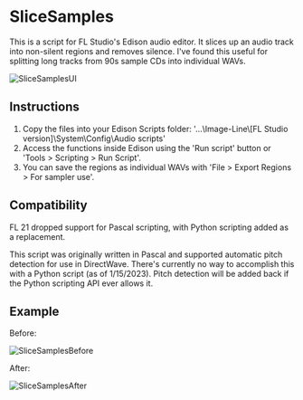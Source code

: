 # SliceSamples
This is a script for FL Studio's Edison audio editor. It slices up an audio track into non-silent regions and removes silence. I've found this useful for splitting long tracks from 90s sample CDs into individual WAVs.

![SliceSamplesUI](https://user-images.githubusercontent.com/9618980/212553946-9d82d82c-7d14-478c-bfc0-e5af85121a37.PNG)

## Instructions
1. Copy the files into your Edison Scripts folder: '...\Image-Line\\\[FL Studio version]\System\Config\Audio scripts'
2. Access the functions inside Edison using the 'Run script' button or 'Tools > Scripting > Run Script'.
3. You can save the regions as individual WAVs with 'File > Export Regions > For sampler use'.

## Compatibility
FL 21 dropped support for Pascal scripting, with Python scripting added as a replacement.

This script was originally written in Pascal and supported automatic pitch detection for use in DirectWave. There's currently no way to accomplish this with a Python script (as of 1/15/2023). Pitch detection will be added back if the Python scripting API ever allows it.

## Example

Before:

![SliceSamplesBefore](https://user-images.githubusercontent.com/9618980/212562785-0d56689f-f9db-4420-917f-b295feb97f6a.PNG)

After:

![SliceSamplesAfter](https://user-images.githubusercontent.com/9618980/212562789-ff7d3104-e851-4fcd-9eb5-7756a23fe23b.PNG)
